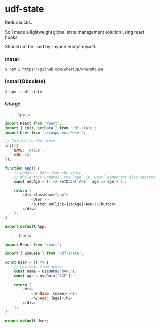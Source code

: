 # udf-state

Redux sucks.

So I made a lightweight global state management solution using react hooks.

Should not be used by anyone except myself.

### Install

```
$ npm i https://github.com/wheatup/wherehouse
```

### Install(Obsolete)

```
$ npm i udf-state
```


### Usage

> App.js

```javascript
import React from 'react';
import { init, setData } from 'udf-state';
import User from './components/User';

// Initialize the store
init({
	NAME: 'Alice',
	AGE: 18,
});

function App() {
	// Update a data from the store
	// While this updates, the `age` in `User` component also updates
	const addAge = () => setData('AGE', age => age + 1);

	return (
		<div className="app">
			<User />
			<button onClick={addAge}>Age+1</button>
		</div>
	);
}

export default App;
```

> User.js
```javascript
import React from 'react';

import { useData } from 'udf-state';

const User = () => {
	// Use data from store
	const name = useData('NAME');
	const age = useData('AGE');

	return (
		<div>
			<h2>Name: {name}</h2>
			<h2>Age: {age}</h2>
		</div>
	);
}

export default User;
```
